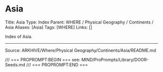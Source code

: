 # Asia

Title: Asia
Type: Index
Parent: WHERE / Physical Geography / Continents / Asia
Aliases: [Asia]
Tags: [WHERE]
Links: []

Index of Asia.

---
Source: ARKHIVE/Where/Physical Geography/Continents/Asia/README.md

/// === PROPROMPT:BEGIN ===
see: MIND/ProPrompts/Library/DOOR-Seeds.md
/// === PROPROMPT:END ===
